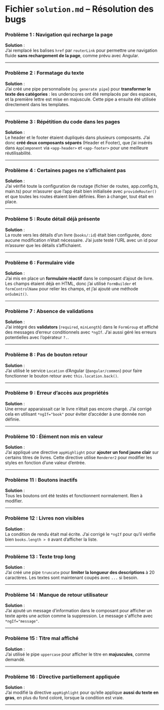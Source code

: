 
#  Fichier `solution.md` – Résolution des bugs

###  Problème 1 : Navigation qui recharge la page  
 **Solution** :  
J’ai remplacé les balises `href` par `routerLink` pour permettre une navigation fluide **sans rechargement de la page**, comme prévu avec Angular.

---

###  Problème 2 : Formatage du texte  
 **Solution** :  
J’ai créé une pipe personnalisée (`ng generate pipe`) pour **transformer le texte des catégories** : les underscores ont été remplacés par des espaces, et la première lettre est mise en majuscule. Cette pipe a ensuite été utilisée directement dans les templates.

---

###  Problème 3 : Répétition du code dans les pages  
 **Solution** :  
Le header et le footer étaient dupliqués dans plusieurs composants. J’ai donc **créé deux composants séparés** (Header et Footer), que j’ai insérés dans `AppComponent` via `<app-header>` et `<app-footer>` pour une meilleure réutilisabilité.

---

###  Problème 4 : Certaines pages ne s’affichaient pas  
 **Solution** :  
J’ai vérifié toute la configuration de routage (fichier de routes, app.config.ts, main.ts) pour m’assurer que l’app était bien initialisée avec `provideRouter()` et que toutes les routes étaient bien définies. Rien à changer, tout était en place.

---

###  Problème 5 : Route détail déjà présente  
 **Solution** :  
La route vers les détails d’un livre (`books/:id`) était bien configurée, donc aucune modification n’était nécessaire. J’ai juste testé l’URL avec un id pour m’assurer que les détails s’affichaient.

---

###  Problème 6 : Formulaire vide  
 **Solution** :  
J’ai mis en place un **formulaire réactif** dans le composant d’ajout de livre. Les champs étaient déjà en HTML, donc j’ai utilisé `FormBuilder` et `formControlName` pour relier les champs, et j’ai ajouté une méthode `onSubmit()`.

---

###  Problème 7 : Absence de validations  
 **Solution** :  
J’ai intégré des **validators** (`required`, `minLength`) dans le `FormGroup` et affiché des messages d’erreur conditionnels avec `*ngIf`. J’ai aussi géré les erreurs potentielles avec l’opérateur `?.`.

---

###  Problème 8 : Pas de bouton retour  
 **Solution** :  
J’ai utilisé le service `Location` d’Angular (`@angular/common`) pour faire fonctionner le bouton retour avec `this.location.back()`.

---

###  Problème 9 : Erreur d’accès aux propriétés  
 **Solution** :  
Une erreur apparaissait car le livre n’était pas encore chargé. J’ai corrigé cela en utilisant `*ngIf="book"` pour éviter d’accéder à une donnée non définie.

---

###  Problème 10 : Élément non mis en valeur  
 **Solution** :  
J’ai appliqué une directive `appHighlight` pour **ajouter un fond jaune clair** sur certains titres de livres. Cette directive utilise `Renderer2` pour modifier les styles en fonction d’une valeur d’entrée.

---

###  Problème 11 : Boutons inactifs  
 **Solution** :  
Tous les boutons ont été testés et fonctionnent normalement. Rien à modifier.

---

###  Problème 12 : Livres non visibles  
 **Solution** :  
La condition de rendu était mal écrite. J’ai corrigé le `*ngIf` pour qu’il vérifie bien `books.length > 0` avant d’afficher la liste.

---

###  Problème 13 : Texte trop long  
 **Solution** :  
J’ai créé une pipe `truncate` pour **limiter la longueur des descriptions** à 20 caractères. Les textes sont maintenant coupés avec `...` si besoin.

---

###  Problème 14 : Manque de retour utilisateur  
 **Solution** :  
J’ai ajouté un message d’information dans le composant pour afficher un texte après une action comme la suppression. Le message s'affiche avec `*ngIf="message"`.

---

###  Problème 15 : Titre mal affiché  
 **Solution** :  
J’ai utilisé le pipe `uppercase` pour afficher le titre en **majuscules**, comme demandé.

---

###  Problème 16 : Directive partiellement appliquée  
 **Solution** :  
J’ai modifié la directive `appHighlight` pour qu’elle applique **aussi du texte en gras**, en plus du fond coloré, lorsque la condition est vraie.

---
